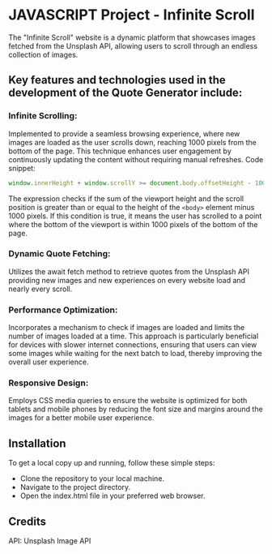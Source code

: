 # JAVASCRIPT Project - Infinite Scroll

The "Infinite Scroll" website is a dynamic platform that showcases images fetched from the Unsplash API, allowing users to scroll through an endless collection of images.

## Key features and technologies used in the development of the Quote Generator include:

### Infinite Scrolling:

Implemented to provide a seamless browsing experience, where new images are loaded as the user scrolls down, reaching 1000 pixels from the bottom of the page.
This technique enhances user engagement by continuously updating the content without requiring manual refreshes.
Code snippet:

```js
window.innerHeight + window.scrollY >= document.body.offsetHeight - 1000;
```

The expression checks if the sum of the viewport height and the scroll position is greater than or equal to the height of the `<body>` element minus 1000 pixels.
If this condition is true, it means the user has scrolled to a point where the bottom of the viewport is within 1000 pixels of the bottom of the page.

### Dynamic Quote Fetching:

Utilizes the await fetch method to retrieve quotes from the Unsplash API providing new images and new experiences on every website load and nearly every scroll.

### Performance Optimization:

Incorporates a mechanism to check if images are loaded and limits the number of images loaded at a time.
This approach is particularly beneficial for devices with slower internet connections, ensuring that users can view some images while waiting for the next batch to load, thereby improving the overall user experience.

### Responsive Design:

Employs CSS media queries to ensure the website is optimized for both tablets and mobile phones by reducing the font size and margins around the images for a better mobile user experience.

## Installation

To get a local copy up and running, follow these simple steps:

- Clone the repository to your local machine.
- Navigate to the project directory.
- Open the index.html file in your preferred web browser.

## Credits

API: Unsplash Image API
